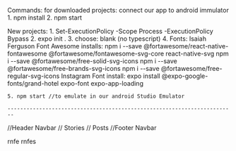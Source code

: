 Commands:
    for downloaded projects: connect our app to android immulator
	1. npm install
	2. npm start
	
New projects:
	1. Set-ExecutionPolicy -Scope Process -ExecutionPolicy Bypass
	2. expo init .
	3. choose: blank    (no typescript)	
	4. Fonts:
		Isaiah Ferguson
			Font Awesome installs:
			npm i --save @fortawesome/react-native-fontawesome @fortawesome/fontawesome-svg-core react-native-svg
			npm i --save @fortawesome/free-solid-svg-icons
			npm i --save @fortawesome/free-brands-svg-icons
			npm i --save @fortawesome/free-regular-svg-icons
			Instagram Font install:
			expo install @expo-google-fonts/grand-hotel expo-font expo-app-loading
			
	5. npm start //to emulate in our android Studio Emulator 

    ------------------------------------------------------------------------

//Header Navbar
// Stories
// Posts
//Footer Navbar

rnfe
rnfes
